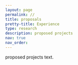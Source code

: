 ```yaml
---
layout: page
permalink: //
title: proposals
pretty-title: Experience
type: research
description: proposed projects
nav: true
nav_order: 
---
```


proposed projects text.
